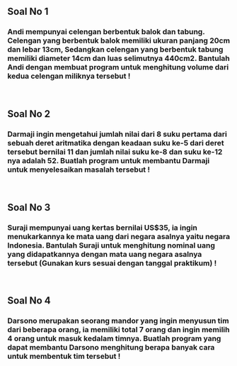 <h2>Soal No 1</h2>
<h3>Andi mempunyai celengan berbentuk balok dan tabung. Celengan yang berbentuk balok memiliki ukuran panjang 20cm dan lebar 13cm, Sedangkan celengan yang berbentuk tabung memiliki diameter 14cm dan luas selimutnya 440cm2.    Bantulah Andi dengan membuat program untuk menghitung volume dari kedua celengan miliknya tersebut !</h3>
<br>
<h2>Soal No 2</h2>
<h3>Darmaji ingin mengetahui jumlah nilai dari 8 suku pertama dari sebuah deret aritmatika dengan keadaan suku ke-5 dari deret tersebut bernilai 11 dan jumlah nilai suku ke-8 dan suku ke-12 nya adalah 52. Buatlah program untuk membantu Darmaji untuk menyelesaikan masalah tersebut !</h3>
<br>
<h2>Soal No 3</h2>
<h3>Suraji mempunyai uang kertas bernilai US$35, ia ingin menukarkannya ke mata uang dari negara asalnya yaitu negara Indonesia. Bantulah Suraji untuk menghitung nominal uang yang didapatkannya dengan mata uang negara asalnya tersebut (Gunakan kurs sesuai dengan tanggal praktikum) !</h3>
<br>
<h2>Soal No 4</h2>
<h3>Darsono merupakan seorang mandor yang ingin menyusun tim dari beberapa orang, ia memiliki total 7 orang dan ingin memilih 4 orang untuk masuk kedalam timnya. Buatlah program yang dapat membantu Darsono menghitung berapa banyak cara untuk membentuk tim tersebut !</h3>
